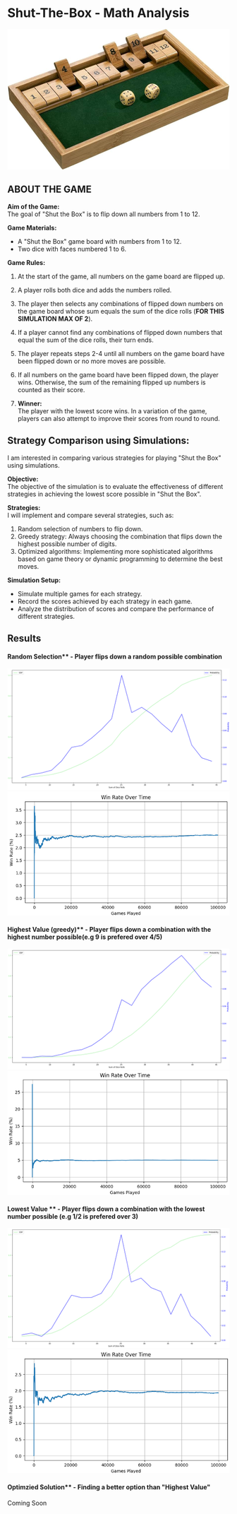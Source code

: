 # Shut-The-Box - Math Analysis

![Game](screenshots/game.jpg)

## ABOUT THE GAME
**Aim of the Game:**  
The goal of "Shut the Box" is to flip down all numbers from 1 to 12.

**Game Materials:**  
- A "Shut the Box" game board with numbers from 1 to 12.
- Two dice with faces numbered 1 to 6.

**Game Rules:**  
1. At the start of the game, all numbers on the game board are flipped up.
2. A player rolls both dice and adds the numbers rolled.
3. The player then selects any combinations of flipped down numbers on the game board whose sum equals the sum of the dice rolls (**FOR THIS SIMULATION MAX OF 2**).
4. If a player cannot find any combinations of flipped down numbers that equal the sum of the dice rolls, their turn ends.
5. The player repeats steps 2-4 until all numbers on the game board have been flipped down or no more moves are possible.
6. If all numbers on the game board have been flipped down, the player wins. Otherwise, the sum of the remaining flipped up numbers is counted as their score.

7. **Winner:**  
The player with the lowest score wins. In a variation of the game, players can also attempt to improve their scores from round to round.

## Strategy Comparison using Simulations:
I am interested in comparing various strategies for playing "Shut the Box" using simulations.

**Objective:**  
The objective of the simulation is to evaluate the effectiveness of different strategies in achieving the lowest score possible in "Shut the Box".

**Strategies:**  
I will implement and compare several strategies, such as:
1. Random selection of numbers to flip down.
2. Greedy strategy: Always choosing the combination that flips down the highest possible number of digits.
3. Optimized algorithms: Implementing more sophisticated algorithms based on game theory or dynamic programming to determine the best moves.

**Simulation Setup:**  
- Simulate multiple games for each strategy.
- Record the scores achieved by each strategy in each game.
- Analyze the distribution of scores and compare the performance of different strategies.

## Results

#### Random Selection** - Player flips down a random possible combination
![Result](screenshots/randomRes1.png)
![Result](screenshots/randomRes2.png)
#### Highest Value (greedy)** - Player flips down a combination with the highest number possible(e.g 9 is prefered over 4/5)
![Result](screenshots/highestRes1.png)
![Result](screenshots/highestRes2.png)
#### Lowest Value ** - Player flips down a combination with the lowest number possible (e.g 1/2 is prefered over 3)
![Result](screenshots/lowestRes1.png)
![Result](screenshots/lowestRes2.png)
#### Optimzied Solution** - Finding a better option than "Highest Value"
Coming Soon





